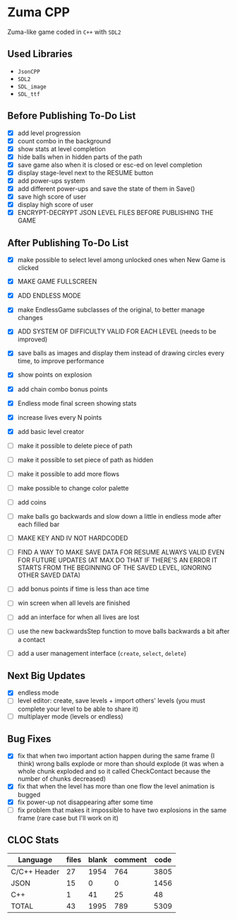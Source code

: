 # Zuma CPP

Zuma-like game coded in `C++` with `SDL2`

## Used Libraries

- `JsonCPP`
- `SDL2`
- `SDL_image`
- `SDL_ttf`

## Before Publishing To-Do List

- [x] add level progression
- [x] count combo in the background
- [x] show stats at level completion
- [x] hide balls when in hidden parts of the path
- [x] save game also when it is closed or esc-ed on level completion
- [x] display stage-level next to the RESUME button
- [x] add power-ups system
- [x] add different power-ups and save the state of them in Save()
- [x] save high score of user
- [x] display high score of user
- [x] ENCRYPT-DECRYPT JSON LEVEL FILES BEFORE PUBLISHING THE GAME

## After Publishing To-Do List

- [x] make possible to select level among unlocked ones when New Game is clicked
- [x] MAKE GAME FULLSCREEN
- [x] ADD ENDLESS MODE
- [x] make EndlessGame subclasses of the original, to better manage changes
- [x] ADD SYSTEM OF DIFFICULTY VALID FOR EACH LEVEL (needs to be improved)
- [x] save balls as images and display them instead of drawing circles every time, to improve performance
- [x] show points on explosion
- [x] add chain combo bonus points
- [x] Endless mode final screen showing stats
- [x] increase lives every N points

- [x] add basic level creator
- [ ] make it possible to delete piece of path
- [ ] make it possible to set piece of path as hidden
- [ ] make it possible to add more flows

- [ ] make possible to change color palette

- [ ] add coins
- [ ] make balls go backwards and slow down a little in endless mode after each filled bar
- [ ] MAKE KEY AND IV NOT HARDCODED
- [ ] FIND A WAY TO MAKE SAVE DATA FOR RESUME ALWAYS VALID EVEN FOR FUTURE UPDATES (AT MAX DO THAT IF THERE'S AN ERROR IT STARTS FROM THE BEGINNING OF THE SAVED LEVEL, IGNORING OTHER SAVED DATA)
- [ ] add bonus points if time is less than ace time
- [ ] win screen when all levels are finished
- [ ] add an interface for when all lives are lost
- [ ] use the new backwardsStep function to move balls backwards a bit after a contact
- [ ] add a user management interface (`create`, `select`, `delete`)

## Next Big Updates

- [x] endless mode
- [ ] level editor: create, save levels + import others' levels (you must complete your level to be able to share it)
- [ ] multiplayer mode (levels or endless)

## Bug Fixes

- [x] fix that when two important action happen during the same frame (I think) wrong balls explode or more than should explode (it was when a whole chunk exploded and so it called CheckContact because the number of chunks decreased)
- [x] fix that when the level has more than one flow the level animation is bugged
- [x] fix power-up not disappearing after some time
- [ ] fix problem that makes it impossible to have two explosions in the same frame (rare case but I'll work on it)

## CLOC Stats

| Language | files | blank | comment | code |
| --- | --- | --- | --- | --- |
| C/C++ Header | 27 | 1954 | 764 | 3805 |
| JSON | 15 | 0 | 0 | 1456 |
| C++ | 1 | 41 | 25 | 48 |
| TOTAL | 43 | 1995 | 789 | 5309 |
